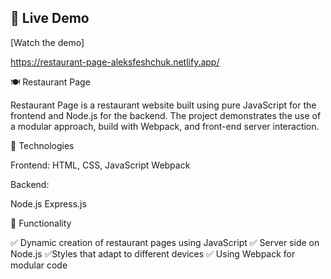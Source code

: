
## 🚀 Live Demo 

[Watch the demo]

https://restaurant-page-aleksfeshchuk.netlify.app/

🍽 Restaurant Page 

Restaurant Page is a restaurant website built using pure JavaScript for the frontend and Node.js for the backend. The project demonstrates the use of a modular approach, build with Webpack, and front-end server interaction.

🚀 Technologies

Frontend:
HTML, CSS, JavaScript
Webpack

Backend:

Node.js
Express.js

📌 Functionality

✅ Dynamic creation of restaurant pages using JavaScript
✅ Server side on Node.js
✅Styles that adapt to different devices
✅ Using Webpack for modular code
